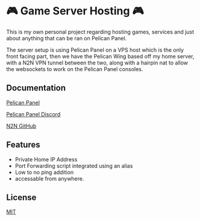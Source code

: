 
# 🎮 Game Server Hosting 🎮

This is my own personal project regarding hosting games, services and just about anything that can be ran on Pelican Panel.


The server setup is using Pelican Panel on a VPS host which is the only front facing part, then we have the Pelican Wing based off my home server, with a N2N VPN tunnel between the two, along with a hairpin nat to allow the websockets to work on the Pelican Panel consoles.

## Documentation

[Pelican Panel](https://pelican.dev/)

[Pelican Panel Discord](https://discord.gg/pelican-panel)

[N2N GitHub](https://github.com/ntop/n2n)


## Features

- Private Home IP Address
- Port Forwarding script integrated using an alias
- Low to no ping addition
- accessable from anywhere.


## License

[MIT](https://choosealicense.com/licenses/mit/)

